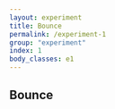 ```yaml
---
layout: experiment
title: Bounce
permalink: /experiment-1
group: "experiment"
index: 1
body_classes: e1
---
```

<section class="experiment-section experiment-1">
	<div class="text-container-1">
		<h1 class="text-box text-1">Bounce</h1>
	</div>
</section>
